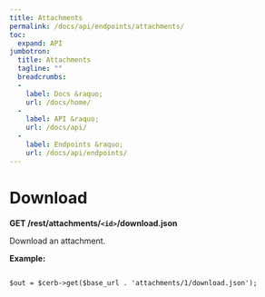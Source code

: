 ```yaml
---
title: Attachments
permalink: /docs/api/endpoints/attachments/
toc:
  expand: API
jumbotron:
  title: Attachments
  tagline: ""
  breadcrumbs:
  -
    label: Docs &raquo;
    url: /docs/home/
  -
    label: API &raquo;
    url: /docs/api/
  -
    label: Endpoints &raquo;
    url: /docs/api/endpoints/
---
```


# Download

**GET /rest/attachments/`<id>`/download.json**

Download an attachment.

**Example:**

<pre>
<code class="language-php">
$out = $cerb->get($base_url . 'attachments/1/download.json');
</code>
</pre>
